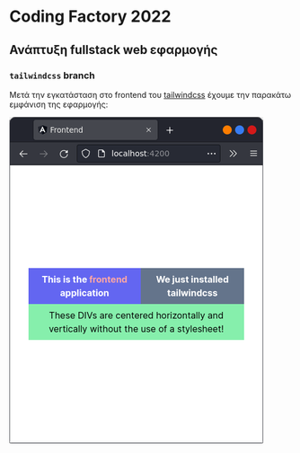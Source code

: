 # Coding Factory 2022

## Ανάπτυξη fullstack web εφαρμογής

### `tailwindcss` branch

Μετά την εγκατάσταση στο frontend του [tailwindcss](https://tailwindcss.com/) έχουμε την παρακάτω εμφάνιση της εφαρμογής:

![](img/tailwindcss.png)
